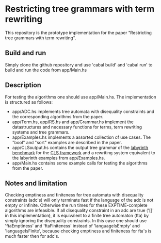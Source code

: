 # Restricting tree grammars with term rewriting
This repository is the prototype implementation for the paper "Restricting tree grammars with term rewriting".

## Build and run
Simply clone the github repository and use 'cabal build' and 'cabal run' to build and run the code from  app/Main.hs

## Description
For testing the algorithms one should use app/Main.hs. The implementation is structured as follows:
- app/ADC.hs implements tree automata with disequality constraints and the corresponding algorithms from the paper.
- app/Term.hs, app/RS.hs and app/Grammar.hs implement the datastructures and necessary functions for terms, term rewriting systems and tree grammars.
- app/Examples.hs implements a assorted collection of use cases. The "bool" and "sort" examples are described in the paper.
- app/CLSoutput.hs contains the output tree grammar of the [labyrinth benchmark](https://github.com/combinators/cls-scala/blob/master/examples/src/main/scala/org/combinators/cls/examples/LabyrinthBenchmark.scala) for the [CLS framework](https://github.com/combinators/cls-scala) and a rewriting system equivalent to the labyrinth examples from app/Examples.hs.
- app/Main.hs contains some example calls for testing the algorithms from the paper.

## Notes and limitation
Checking emptiness and finiteness for tree automata with disequality constraints (adc's) will only terminate fast if the language of the adc is not empty or infinite.
Otherwise the run times for these EXPTIME-complete algorithms are infeasible.
If all disequality constraint in an adc are true ('[]' in this implementation), it is equivalent to a finite tree automaton (fta) by simply ignoring the disequality constraints.
In this case one should use 'ftaEmptiness' and 'ftaFiniteness' instead of 'languageIsEmpty' and 'languageIsFinite', because checking emptiness and finiteness for fta's is much faster then for adc's.


